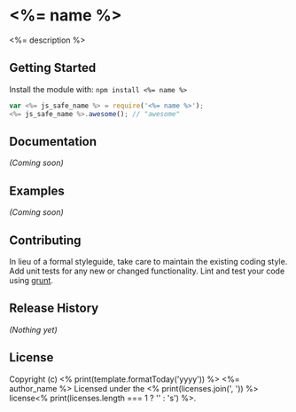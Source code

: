 # <%= name %>

<%= description %>

## Getting Started
Install the module with: `npm install <%= name %>`

```javascript
var <%= js_safe_name %> = require('<%= name %>');
<%= js_safe_name %>.awesome(); // "awesome"
```

## Documentation
_(Coming soon)_

## Examples
_(Coming soon)_

## Contributing
In lieu of a formal styleguide, take care to maintain the existing coding style. Add unit tests for any new or changed functionality. Lint and test your code using [grunt](https://github.com/cowboy/grunt).

## Release History
_(Nothing yet)_

## License
Copyright (c) <% print(template.formatToday('yyyy')) %> <%= author_name %>
Licensed under the <% print(licenses.join(', ')) %> license<% print(licenses.length === 1 ? '' : 's') %>.
